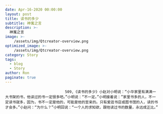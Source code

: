 ```yaml
---
date: Apr-16-2020 00:00:00
layout: post
title: 读书的多少
subtitle: 神寓之言
description: >-
  神寓之言
image: >-
    /assets/img/Qtcreator-overview.png
optimized_image: >-
    /assets/img/Qtcreator-overview.png
category: Story
tags:
  - blog
  - Story
author: Ron
paginate: true
---
```


							　　509,《读书的多少》小赵对小明说：“小华家里有满满一大书架的书，他读过的书一定很多吧。”小明说：“不一定。”小明接着说：”家里书多的人，不一定读书就多，因为，书不一定是他的，可能是他的至亲的。只有爱逛书店或图书馆的人，读的书才会多。”小赵问：“为什么？”小明回说：“一个人的求知欲，跟他读过书的数量，永远成正比。”
							
							
						